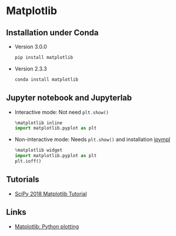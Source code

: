 # Matplotlib

## Installation under Conda

  - Version 3.0.0
    ```bash
    pip install matplotlib
    ```
  - Version 2.3.3
    ```bash
    conda install matplotlib
    ```

## Jupyter notebook and Jupyterlab
  - Interactive mode: Not need `plt.show()`
    ```python
    %matplotlib inline
    import matplotlib.pyplot as plt
    ```
  - Non-interactive mode: Needs `plt.show()` and installation [ipympl](/devel/jupyterlab_extensions#ipympl)
    ```python
    %matplotlib widget
    import matplotlib.pyplot as plt
    plt.ioff()
    ```

## Tutorials

  - [SciPy 2018 Matplotlib Tutorial](https://github.com/matplotlib/AnatomyOfMatplotlib)

## Links

  - [Matplotlib: Python plotting](https://matplotlib.org/)
